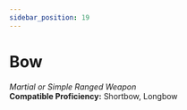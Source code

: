 ```yaml
---
sidebar_position: 19
---
```


# Bow

*Martial or Simple Ranged Weapon*  
**Compatible Proficiency:** Shortbow, Longbow